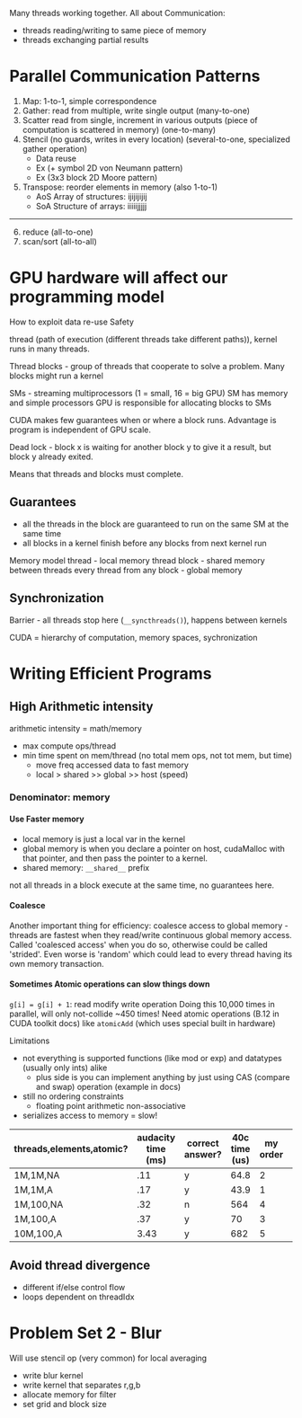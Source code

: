 Many threads working together. All about Communication:
- threads reading/writing to same piece of memory
- threads exchanging partial results

# Parallel Communication Patterns

1. Map: 1-to-1, simple correspondence
2. Gather: read from multiple, write single output (many-to-one)
3. Scatter read from single, increment in various outputs (piece of computation is scattered in memory) (one-to-many)
4. Stencil (no guards, writes in every location) (several-to-one, specialized gather operation)
    - Data reuse
    - Ex (+ symbol 2D von Neumann pattern)
    - Ex (3x3 block 2D Moore pattern)
5. Transpose: reorder elements in memory (also 1-to-1)
    - AoS Array of structures: ijijijijij
    - SoA Structure of arrays: iiiiijjjjj

---

6. reduce (all-to-one)
7. scan/sort (all-to-all)

# GPU hardware will affect our programming model

How to exploit data re-use
Safety

thread (path of execution (different threads take different paths)), kernel runs in many threads.

Thread blocks - group of threads that cooperate to solve a problem. Many blocks might run a kernel

SMs - streaming multiprocessors (1 = small, 16 = big GPU)
SM has memory and simple processors
GPU is responsible for allocating blocks to SMs

CUDA makes few guarantees when or where a block runs. Advantage is program is independent of GPU scale.

Dead lock - block x is waiting for another block y to give it a result, but block y already exited.

Means that threads and blocks must complete.

## Guarantees

- all the threads in the block are guaranteed to run on the same SM at the same time
- all blocks in a kernel finish before any blocks from next kernel run

Memory model
thread - local memory
thread block - shared memory between threads
every thread from any block - global memory

## Synchronization

Barrier - all threads stop here (`__syncthreads()`), happens between kernels

CUDA = hierarchy of computation, memory spaces, sychronization

# Writing Efficient Programs

## High Arithmetic intensity

arithmetic intensity = math/memory

- max compute ops/thread
- min time spent on mem/thread (no total mem ops, not tot mem, but time)
    - move freq accessed data to fast memory
    - local > shared >> global >> host (speed)

### Denominator: memory

#### Use Faster memory

- local memory is just a local var in the kernel
- global memory is when you declare a pointer on host, cudaMalloc with that pointer, and then pass the pointer to a kernel.
- shared memory: `__shared__` prefix

not all threads in a block execute at the same time, no guarantees here.

#### Coalesce

Another important thing for efficiency: coalesce access to global memory - threads are fastest when they read/write continuous global memory access. Called 'coalesced access' when you do so, otherwise could be called 'strided'. Even worse is 'random' which could lead to every thread having its own memory transaction.

#### Sometimes Atomic operations can slow things down

`g[i] = g[i] + 1`: read modify write operation
Doing this 10,000 times in parallel, will only not-collide ~450 times! Need atomic operations (B.12 in CUDA toolkit docs) like `atomicAdd` (which uses special built in hardware)

Limitations
- not everything is supported functions (like mod or exp) and datatypes (usually only ints) alike
    - plus side is you can implement anything by just using CAS (compare and swap) operation (example in docs)
- still no ordering constraints
    - floating point arithmetic non-associative
- serializes access to memory = slow!


| threads,elements,atomic? | audacity time (ms) | correct answer? | 40c time (us) | my order | udacity order |
|--------------------------|--------------------|-----------------|---------------|----------|---------------|
| 1M,1M,NA                 | .11                | y               | 64.8          | 2        | 2             |
| 1M,1M,A                  | .17                | y               | 43.9          | 1        | 4             |
| 1M,100,NA                | .32                | n               | 564           | 4        | 1             |
| 1M,100,A                 | .37                | y               | 70            | 3        | 3             |
| 10M,100,A                | 3.43               | y               | 682           | 5        | 5             |


## Avoid thread divergence

- different if/else control flow
- loops dependent on threadIdx

# Problem Set 2 - Blur

Will use stencil op (very common) for local averaging

- write blur kernel
- write kernel that separates r,g,b
- allocate memory for filter
- set grid and block size
